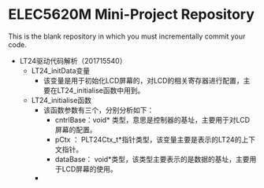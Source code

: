 # ELEC5620M Mini-Project Repository

This is the blank repository in which you must incrementally commit your code.

- LT24驱动代码解析（201715540）
  - LT24_initData变量
    - 该变量是用于初始化LCD屏幕的，对LCD的相关寄存器进行配置，主要在LT24_initialise函数中用到。
  - LT24_initialise函数
    - 该函数参数有三个，分别分析如下：
      - cntrlBase：void* 类型，意思是控制器的基址，主要用于对LCD屏幕的配置。
      - pCtx ： PLT24Ctx_t*指针类型，该变量主要是表示的LT24的上下文指针。
      - dataBase： void*类型，该类型主要表示的是数据的基址，主要用于LCD屏幕的使用。
    - 

